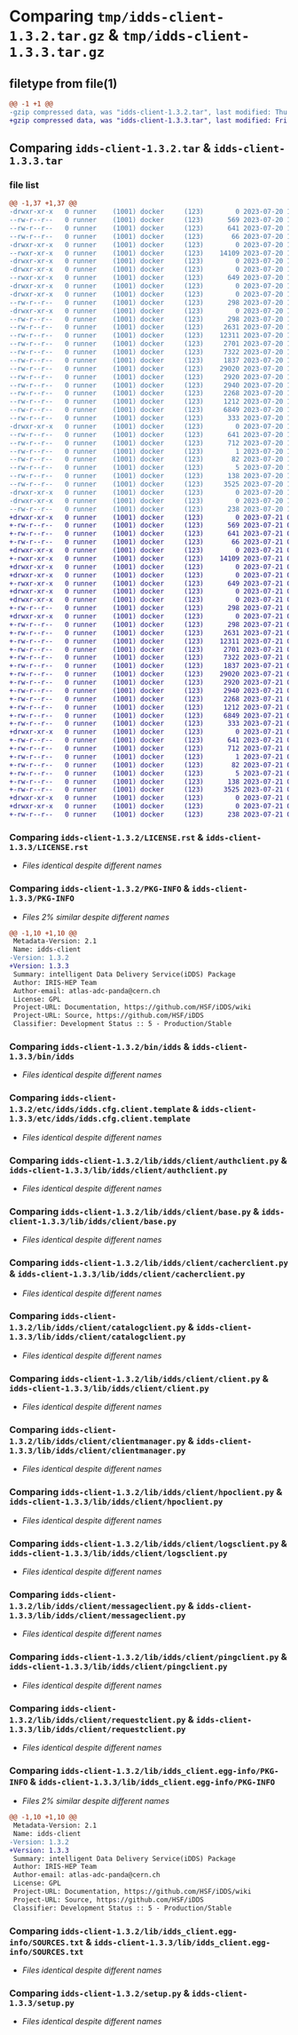 # Comparing `tmp/idds-client-1.3.2.tar.gz` & `tmp/idds-client-1.3.3.tar.gz`

## filetype from file(1)

```diff
@@ -1 +1 @@
-gzip compressed data, was "idds-client-1.3.2.tar", last modified: Thu Jul 20 14:17:42 2023, max compression
+gzip compressed data, was "idds-client-1.3.3.tar", last modified: Fri Jul 21 07:10:56 2023, max compression
```

## Comparing `idds-client-1.3.2.tar` & `idds-client-1.3.3.tar`

### file list

```diff
@@ -1,37 +1,37 @@
-drwxr-xr-x   0 runner    (1001) docker     (123)        0 2023-07-20 14:17:42.960405 idds-client-1.3.2/
--rw-r--r--   0 runner    (1001) docker     (123)      569 2023-07-20 14:17:28.000000 idds-client-1.3.2/LICENSE.rst
--rw-r--r--   0 runner    (1001) docker     (123)      641 2023-07-20 14:17:42.964406 idds-client-1.3.2/PKG-INFO
--rw-r--r--   0 runner    (1001) docker     (123)       66 2023-07-20 14:17:28.000000 idds-client-1.3.2/README.md
-drwxr-xr-x   0 runner    (1001) docker     (123)        0 2023-07-20 14:17:42.960405 idds-client-1.3.2/bin/
--rwxr-xr-x   0 runner    (1001) docker     (123)    14109 2023-07-20 14:17:28.000000 idds-client-1.3.2/bin/idds
-drwxr-xr-x   0 runner    (1001) docker     (123)        0 2023-07-20 14:17:42.960405 idds-client-1.3.2/etc/
-drwxr-xr-x   0 runner    (1001) docker     (123)        0 2023-07-20 14:17:42.960405 idds-client-1.3.2/etc/idds/
--rwxr-xr-x   0 runner    (1001) docker     (123)      649 2023-07-20 14:17:28.000000 idds-client-1.3.2/etc/idds/idds.cfg.client.template
-drwxr-xr-x   0 runner    (1001) docker     (123)        0 2023-07-20 14:17:42.960405 idds-client-1.3.2/lib/
-drwxr-xr-x   0 runner    (1001) docker     (123)        0 2023-07-20 14:17:42.960405 idds-client-1.3.2/lib/idds/
--rw-r--r--   0 runner    (1001) docker     (123)      298 2023-07-20 14:17:28.000000 idds-client-1.3.2/lib/idds/__init__.py
-drwxr-xr-x   0 runner    (1001) docker     (123)        0 2023-07-20 14:17:42.960405 idds-client-1.3.2/lib/idds/client/
--rw-r--r--   0 runner    (1001) docker     (123)      298 2023-07-20 14:17:28.000000 idds-client-1.3.2/lib/idds/client/__init__.py
--rw-r--r--   0 runner    (1001) docker     (123)     2631 2023-07-20 14:17:28.000000 idds-client-1.3.2/lib/idds/client/authclient.py
--rw-r--r--   0 runner    (1001) docker     (123)    12311 2023-07-20 14:17:28.000000 idds-client-1.3.2/lib/idds/client/base.py
--rw-r--r--   0 runner    (1001) docker     (123)     2701 2023-07-20 14:17:28.000000 idds-client-1.3.2/lib/idds/client/cacherclient.py
--rw-r--r--   0 runner    (1001) docker     (123)     7322 2023-07-20 14:17:28.000000 idds-client-1.3.2/lib/idds/client/catalogclient.py
--rw-r--r--   0 runner    (1001) docker     (123)     1837 2023-07-20 14:17:28.000000 idds-client-1.3.2/lib/idds/client/client.py
--rw-r--r--   0 runner    (1001) docker     (123)    29020 2023-07-20 14:17:28.000000 idds-client-1.3.2/lib/idds/client/clientmanager.py
--rw-r--r--   0 runner    (1001) docker     (123)     2920 2023-07-20 14:17:28.000000 idds-client-1.3.2/lib/idds/client/hpoclient.py
--rw-r--r--   0 runner    (1001) docker     (123)     2940 2023-07-20 14:17:28.000000 idds-client-1.3.2/lib/idds/client/logsclient.py
--rw-r--r--   0 runner    (1001) docker     (123)     2268 2023-07-20 14:17:28.000000 idds-client-1.3.2/lib/idds/client/messageclient.py
--rw-r--r--   0 runner    (1001) docker     (123)     1212 2023-07-20 14:17:28.000000 idds-client-1.3.2/lib/idds/client/pingclient.py
--rw-r--r--   0 runner    (1001) docker     (123)     6849 2023-07-20 14:17:28.000000 idds-client-1.3.2/lib/idds/client/requestclient.py
--rw-r--r--   0 runner    (1001) docker     (123)      333 2023-07-20 14:17:38.000000 idds-client-1.3.2/lib/idds/client/version.py
-drwxr-xr-x   0 runner    (1001) docker     (123)        0 2023-07-20 14:17:42.960405 idds-client-1.3.2/lib/idds_client.egg-info/
--rw-r--r--   0 runner    (1001) docker     (123)      641 2023-07-20 14:17:42.000000 idds-client-1.3.2/lib/idds_client.egg-info/PKG-INFO
--rw-r--r--   0 runner    (1001) docker     (123)      712 2023-07-20 14:17:42.000000 idds-client-1.3.2/lib/idds_client.egg-info/SOURCES.txt
--rw-r--r--   0 runner    (1001) docker     (123)        1 2023-07-20 14:17:42.000000 idds-client-1.3.2/lib/idds_client.egg-info/dependency_links.txt
--rw-r--r--   0 runner    (1001) docker     (123)       82 2023-07-20 14:17:42.000000 idds-client-1.3.2/lib/idds_client.egg-info/requires.txt
--rw-r--r--   0 runner    (1001) docker     (123)        5 2023-07-20 14:17:42.000000 idds-client-1.3.2/lib/idds_client.egg-info/top_level.txt
--rw-r--r--   0 runner    (1001) docker     (123)      138 2023-07-20 14:17:42.964406 idds-client-1.3.2/setup.cfg
--rw-r--r--   0 runner    (1001) docker     (123)     3525 2023-07-20 14:17:28.000000 idds-client-1.3.2/setup.py
-drwxr-xr-x   0 runner    (1001) docker     (123)        0 2023-07-20 14:17:42.960405 idds-client-1.3.2/tools/
-drwxr-xr-x   0 runner    (1001) docker     (123)        0 2023-07-20 14:17:42.960405 idds-client-1.3.2/tools/env/
--rw-r--r--   0 runner    (1001) docker     (123)      238 2023-07-20 14:17:38.000000 idds-client-1.3.2/tools/env/environment.yml
+drwxr-xr-x   0 runner    (1001) docker     (123)        0 2023-07-21 07:10:56.752869 idds-client-1.3.3/
+-rw-r--r--   0 runner    (1001) docker     (123)      569 2023-07-21 07:10:42.000000 idds-client-1.3.3/LICENSE.rst
+-rw-r--r--   0 runner    (1001) docker     (123)      641 2023-07-21 07:10:56.752869 idds-client-1.3.3/PKG-INFO
+-rw-r--r--   0 runner    (1001) docker     (123)       66 2023-07-21 07:10:42.000000 idds-client-1.3.3/README.md
+drwxr-xr-x   0 runner    (1001) docker     (123)        0 2023-07-21 07:10:56.752869 idds-client-1.3.3/bin/
+-rwxr-xr-x   0 runner    (1001) docker     (123)    14109 2023-07-21 07:10:42.000000 idds-client-1.3.3/bin/idds
+drwxr-xr-x   0 runner    (1001) docker     (123)        0 2023-07-21 07:10:56.752869 idds-client-1.3.3/etc/
+drwxr-xr-x   0 runner    (1001) docker     (123)        0 2023-07-21 07:10:56.752869 idds-client-1.3.3/etc/idds/
+-rwxr-xr-x   0 runner    (1001) docker     (123)      649 2023-07-21 07:10:42.000000 idds-client-1.3.3/etc/idds/idds.cfg.client.template
+drwxr-xr-x   0 runner    (1001) docker     (123)        0 2023-07-21 07:10:56.752869 idds-client-1.3.3/lib/
+drwxr-xr-x   0 runner    (1001) docker     (123)        0 2023-07-21 07:10:56.752869 idds-client-1.3.3/lib/idds/
+-rw-r--r--   0 runner    (1001) docker     (123)      298 2023-07-21 07:10:42.000000 idds-client-1.3.3/lib/idds/__init__.py
+drwxr-xr-x   0 runner    (1001) docker     (123)        0 2023-07-21 07:10:56.752869 idds-client-1.3.3/lib/idds/client/
+-rw-r--r--   0 runner    (1001) docker     (123)      298 2023-07-21 07:10:42.000000 idds-client-1.3.3/lib/idds/client/__init__.py
+-rw-r--r--   0 runner    (1001) docker     (123)     2631 2023-07-21 07:10:42.000000 idds-client-1.3.3/lib/idds/client/authclient.py
+-rw-r--r--   0 runner    (1001) docker     (123)    12311 2023-07-21 07:10:42.000000 idds-client-1.3.3/lib/idds/client/base.py
+-rw-r--r--   0 runner    (1001) docker     (123)     2701 2023-07-21 07:10:42.000000 idds-client-1.3.3/lib/idds/client/cacherclient.py
+-rw-r--r--   0 runner    (1001) docker     (123)     7322 2023-07-21 07:10:42.000000 idds-client-1.3.3/lib/idds/client/catalogclient.py
+-rw-r--r--   0 runner    (1001) docker     (123)     1837 2023-07-21 07:10:42.000000 idds-client-1.3.3/lib/idds/client/client.py
+-rw-r--r--   0 runner    (1001) docker     (123)    29020 2023-07-21 07:10:42.000000 idds-client-1.3.3/lib/idds/client/clientmanager.py
+-rw-r--r--   0 runner    (1001) docker     (123)     2920 2023-07-21 07:10:42.000000 idds-client-1.3.3/lib/idds/client/hpoclient.py
+-rw-r--r--   0 runner    (1001) docker     (123)     2940 2023-07-21 07:10:42.000000 idds-client-1.3.3/lib/idds/client/logsclient.py
+-rw-r--r--   0 runner    (1001) docker     (123)     2268 2023-07-21 07:10:42.000000 idds-client-1.3.3/lib/idds/client/messageclient.py
+-rw-r--r--   0 runner    (1001) docker     (123)     1212 2023-07-21 07:10:42.000000 idds-client-1.3.3/lib/idds/client/pingclient.py
+-rw-r--r--   0 runner    (1001) docker     (123)     6849 2023-07-21 07:10:42.000000 idds-client-1.3.3/lib/idds/client/requestclient.py
+-rw-r--r--   0 runner    (1001) docker     (123)      333 2023-07-21 07:10:52.000000 idds-client-1.3.3/lib/idds/client/version.py
+drwxr-xr-x   0 runner    (1001) docker     (123)        0 2023-07-21 07:10:56.752869 idds-client-1.3.3/lib/idds_client.egg-info/
+-rw-r--r--   0 runner    (1001) docker     (123)      641 2023-07-21 07:10:56.000000 idds-client-1.3.3/lib/idds_client.egg-info/PKG-INFO
+-rw-r--r--   0 runner    (1001) docker     (123)      712 2023-07-21 07:10:56.000000 idds-client-1.3.3/lib/idds_client.egg-info/SOURCES.txt
+-rw-r--r--   0 runner    (1001) docker     (123)        1 2023-07-21 07:10:56.000000 idds-client-1.3.3/lib/idds_client.egg-info/dependency_links.txt
+-rw-r--r--   0 runner    (1001) docker     (123)       82 2023-07-21 07:10:56.000000 idds-client-1.3.3/lib/idds_client.egg-info/requires.txt
+-rw-r--r--   0 runner    (1001) docker     (123)        5 2023-07-21 07:10:56.000000 idds-client-1.3.3/lib/idds_client.egg-info/top_level.txt
+-rw-r--r--   0 runner    (1001) docker     (123)      138 2023-07-21 07:10:56.752869 idds-client-1.3.3/setup.cfg
+-rw-r--r--   0 runner    (1001) docker     (123)     3525 2023-07-21 07:10:42.000000 idds-client-1.3.3/setup.py
+drwxr-xr-x   0 runner    (1001) docker     (123)        0 2023-07-21 07:10:56.752869 idds-client-1.3.3/tools/
+drwxr-xr-x   0 runner    (1001) docker     (123)        0 2023-07-21 07:10:56.752869 idds-client-1.3.3/tools/env/
+-rw-r--r--   0 runner    (1001) docker     (123)      238 2023-07-21 07:10:52.000000 idds-client-1.3.3/tools/env/environment.yml
```

### Comparing `idds-client-1.3.2/LICENSE.rst` & `idds-client-1.3.3/LICENSE.rst`

 * *Files identical despite different names*

### Comparing `idds-client-1.3.2/PKG-INFO` & `idds-client-1.3.3/PKG-INFO`

 * *Files 2% similar despite different names*

```diff
@@ -1,10 +1,10 @@
 Metadata-Version: 2.1
 Name: idds-client
-Version: 1.3.2
+Version: 1.3.3
 Summary: intelligent Data Delivery Service(iDDS) Package
 Author: IRIS-HEP Team
 Author-email: atlas-adc-panda@cern.ch
 License: GPL
 Project-URL: Documentation, https://github.com/HSF/iDDS/wiki
 Project-URL: Source, https://github.com/HSF/iDDS
 Classifier: Development Status :: 5 - Production/Stable
```

### Comparing `idds-client-1.3.2/bin/idds` & `idds-client-1.3.3/bin/idds`

 * *Files identical despite different names*

### Comparing `idds-client-1.3.2/etc/idds/idds.cfg.client.template` & `idds-client-1.3.3/etc/idds/idds.cfg.client.template`

 * *Files identical despite different names*

### Comparing `idds-client-1.3.2/lib/idds/client/authclient.py` & `idds-client-1.3.3/lib/idds/client/authclient.py`

 * *Files identical despite different names*

### Comparing `idds-client-1.3.2/lib/idds/client/base.py` & `idds-client-1.3.3/lib/idds/client/base.py`

 * *Files identical despite different names*

### Comparing `idds-client-1.3.2/lib/idds/client/cacherclient.py` & `idds-client-1.3.3/lib/idds/client/cacherclient.py`

 * *Files identical despite different names*

### Comparing `idds-client-1.3.2/lib/idds/client/catalogclient.py` & `idds-client-1.3.3/lib/idds/client/catalogclient.py`

 * *Files identical despite different names*

### Comparing `idds-client-1.3.2/lib/idds/client/client.py` & `idds-client-1.3.3/lib/idds/client/client.py`

 * *Files identical despite different names*

### Comparing `idds-client-1.3.2/lib/idds/client/clientmanager.py` & `idds-client-1.3.3/lib/idds/client/clientmanager.py`

 * *Files identical despite different names*

### Comparing `idds-client-1.3.2/lib/idds/client/hpoclient.py` & `idds-client-1.3.3/lib/idds/client/hpoclient.py`

 * *Files identical despite different names*

### Comparing `idds-client-1.3.2/lib/idds/client/logsclient.py` & `idds-client-1.3.3/lib/idds/client/logsclient.py`

 * *Files identical despite different names*

### Comparing `idds-client-1.3.2/lib/idds/client/messageclient.py` & `idds-client-1.3.3/lib/idds/client/messageclient.py`

 * *Files identical despite different names*

### Comparing `idds-client-1.3.2/lib/idds/client/pingclient.py` & `idds-client-1.3.3/lib/idds/client/pingclient.py`

 * *Files identical despite different names*

### Comparing `idds-client-1.3.2/lib/idds/client/requestclient.py` & `idds-client-1.3.3/lib/idds/client/requestclient.py`

 * *Files identical despite different names*

### Comparing `idds-client-1.3.2/lib/idds_client.egg-info/PKG-INFO` & `idds-client-1.3.3/lib/idds_client.egg-info/PKG-INFO`

 * *Files 2% similar despite different names*

```diff
@@ -1,10 +1,10 @@
 Metadata-Version: 2.1
 Name: idds-client
-Version: 1.3.2
+Version: 1.3.3
 Summary: intelligent Data Delivery Service(iDDS) Package
 Author: IRIS-HEP Team
 Author-email: atlas-adc-panda@cern.ch
 License: GPL
 Project-URL: Documentation, https://github.com/HSF/iDDS/wiki
 Project-URL: Source, https://github.com/HSF/iDDS
 Classifier: Development Status :: 5 - Production/Stable
```

### Comparing `idds-client-1.3.2/lib/idds_client.egg-info/SOURCES.txt` & `idds-client-1.3.3/lib/idds_client.egg-info/SOURCES.txt`

 * *Files identical despite different names*

### Comparing `idds-client-1.3.2/setup.py` & `idds-client-1.3.3/setup.py`

 * *Files identical despite different names*


